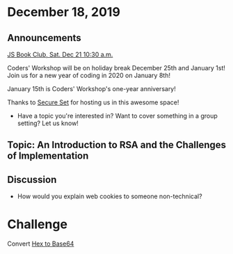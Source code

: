 # December 18, 2019

## Announcements

[JS Book Club, Sat. Dec 21 10:30 a.m.](https://www.meetup.com/Bootcampers-Collective/events/xnwtlryzqbcc/)

Coders' Workshop will be on holiday break December 25th and January 1st! Join us for a new year of coding in 2020 on January 8th!  

January 15th is Coders' Workshop's one-year anniversary!

Thanks to [Secure Set](http://go.secureset.com) for hosting us in this awesome space!

- Have a topic you're interested in? Want to cover something in a group setting? Let us know!

## Topic: An Introduction to RSA and the Challenges of Implementation

## Discussion

- How would you explain web cookies to someone non-technical?

# Challenge

Convert [Hex to Base64](https://github.com/BootcampersCollective/Coders-Workshop/tree/master/Coding-Challenges/hexToBase64)
